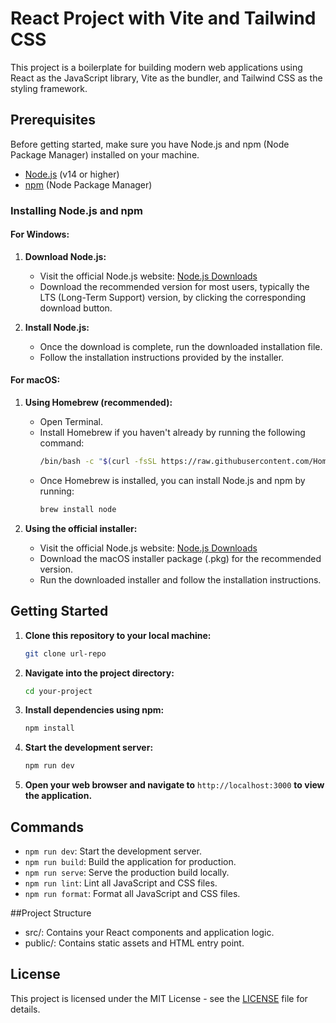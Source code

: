 # React Project with Vite and Tailwind CSS

This project is a boilerplate for building modern web applications using React as the JavaScript library, Vite as the bundler, and Tailwind CSS as the styling framework.

## Prerequisites

Before getting started, make sure you have Node.js and npm (Node Package Manager) installed on your machine.

- [Node.js](https://nodejs.org/) (v14 or higher)
- [npm](https://www.npmjs.com/) (Node Package Manager)

### Installing Node.js and npm

#### For Windows:

1. **Download Node.js:**
   - Visit the official Node.js website: [Node.js Downloads](https://nodejs.org/en/download/)
   - Download the recommended version for most users, typically the LTS (Long-Term Support) version, by clicking the corresponding download button.

2. **Install Node.js:**
   - Once the download is complete, run the downloaded installation file.
   - Follow the installation instructions provided by the installer.

#### For macOS:

1. **Using Homebrew (recommended):**
   - Open Terminal.
   - Install Homebrew if you haven't already by running the following command:
     ```bash
     /bin/bash -c "$(curl -fsSL https://raw.githubusercontent.com/Homebrew/install/HEAD/install.sh)"
     ```
   - Once Homebrew is installed, you can install Node.js and npm by running:
     ```bash
     brew install node
     ```

2. **Using the official installer:**
   - Visit the official Node.js website: [Node.js Downloads](https://nodejs.org/en/download/)
   - Download the macOS installer package (.pkg) for the recommended version.
   - Run the downloaded installer and follow the installation instructions.

## Getting Started

1. **Clone this repository to your local machine:**

    ```bash
    git clone url-repo
    ```

2. **Navigate into the project directory:**

    ```bash
    cd your-project
    ```

3. **Install dependencies using npm:**

    ```bash
    npm install
    ```

4. **Start the development server:**

    ```bash
    npm run dev
    ```

5. **Open your web browser and navigate to** `http://localhost:3000` **to view the application.**

## Commands

- `npm run dev`: Start the development server.
- `npm run build`: Build the application for production.
- `npm run serve`: Serve the production build locally.
- `npm run lint`: Lint all JavaScript and CSS files.
- `npm run format`: Format all JavaScript and CSS files.

##Project Structure
- src/: Contains your React components and application logic.
- public/: Contains static assets and HTML entry point.

## License

This project is licensed under the MIT License - see the [LICENSE](LICENSE) file for details.
